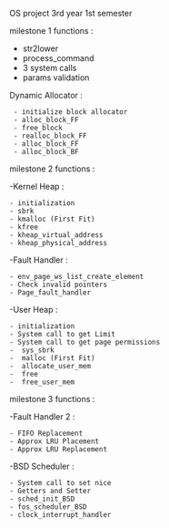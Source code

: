 OS project 3rd year 1st semester

milestone 1 functions : 

  - str2lower
  - process_command
  - 3 system calls
  - params validation
    
  Dynamic Allocator :

     - initialize block allocator
     - alloc_block_FF
     - free_block
     - realloc_block_FF
     - alloc_block_FF
     - alloc_block_BF
        
milestone 2 functions :

  -Kernel Heap :
	
    - initialization
    - sbrk
    - kmalloc (First Fit)
    - kfree
    - kheap_virtual_address
    - kheap_physical_address
  -Fault Handler :
	
    - env_page_ws_list_create_element
    - Check invalid pointers
    - Page_fault_handler
		
  -User Heap :
	
    - initialization
    - System call to get Limit
    - System call to get page permissions
    -  sys_sbrk
    -  malloc (First Fit)
    -  allocate_user_mem
    -  free
    -  free_user_mem
		
milestone 3 functions :

  -Fault Handler 2 :
	
    - FIFO Replacement
    - Approx LRU Placement
    - Approx LRU Replacement
		
  -BSD Scheduler :
	
    - System call to set nice
    - Getters and Setter
    - sched_init_BSD
    - fos_scheduler_BSD
    - clock_interrupt_handler

 
